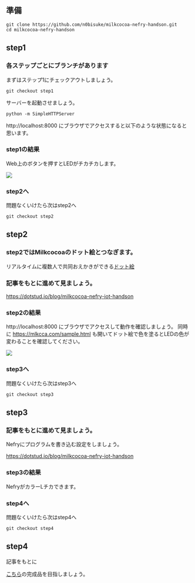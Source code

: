 
## 準備

```
git clone https://github.com/n0bisuke/milkcocoa-nefry-handson.git
cd milkcocoa-nefry-handson
```

## step1

### 各ステップごとにブランチがあります

まずはステップ1にチェックアウトしましょう。

```
git checkout step1
```

サーバーを起動させましょう。

```
python -m SimpleHTTPServer
```

http://localhost:8000 にブラウザでアクセスすると以下のような状態になると思います。

### step1の結果

Web上のボタンを押すとLEDがチカチカします。

![](https://i.gyazo.com/a6e3fb25988251e50dae92f52a3409fb.gif)

### step2へ

問題なくいけたら次はstep2へ

```
git checkout step2
```

## step2

### step2ではMilkcocoaのドット絵とつなぎます。

リアルタイムに複数人で共同おえかきができる[ドット絵](https://mlkcca.com/sample.html)

### 記事をもとに進めて見ましょう。

https://dotstud.io/blog/milkcocoa-nefry-iot-handson

### step2の結果

http://localhost:8000 にブラウザでアクセスして動作を確認しましょう。
同時に https://mlkcca.com/sample.html も開いてドット絵で色を塗るとLEDの色が変わることを確認してください。

![](https://i.gyazo.com/be69a5352b9e073ef7b75ee99bbf7bb9.gif)

### step3へ

問題なくいけたら次はstep3へ

```
git checkout step3
```

## step3

### 記事をもとに進めて見ましょう。

Nefryにプログラムを書き込む設定をしましょう。

https://dotstud.io/blog/milkcocoa-nefry-iot-handson

### step3の結果

NefryがカラーLチカできます。

### step4へ

問題なくいけたら次はstep4へ

```
git checkout step4
```

## step4

記事をもとに

[こちら](https://www.instagram.com/p/BKyHEcljEZS/)の完成品を目指しましょう。